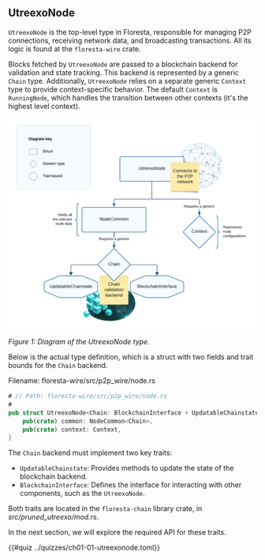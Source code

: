 ## UtreexoNode

`UtreexoNode` is the top-level type in Floresta, responsible for managing P2P connections, receiving network data, and broadcasting transactions. All its logic is found at the `floresta-wire` crate.

Blocks fetched by `UtreexoNode` are passed to a blockchain backend for validation and state tracking. This backend is represented by a generic `Chain` type. Additionally, `UtreexoNode` relies on a separate generic `Context` type to provide context-specific behavior. The default `Context` is `RunningNode`, which handles the transition between other contexts (it's the highest level context).

![](./img/project-org.png)

*Figure 1: Diagram of the UtreexoNode type.*

Below is the actual type definition, which is a struct with two fields and trait bounds for the `Chain` backend.

Filename: floresta-wire/src/p2p_wire/node.rs

```rust
# // Path: floresta-wire/src/p2p_wire/node.rs
#
pub struct UtreexoNode<Chain: BlockchainInterface + UpdatableChainstate, Context = RunningNode> {
    pub(crate) common: NodeCommon<Chain>,
    pub(crate) context: Context,
}
```

The `Chain` backend must implement two key traits:

- `UpdatableChainstate`: Provides methods to update the state of the blockchain backend.
- `BlockchainInterface`: Defines the interface for interacting with other components, such as the `UtreexoNode`.

Both traits are located in the `floresta-chain` library crate, in _src/pruned_utreexo/mod.rs_.

In the next section, we will explore the required API for these traits.

{{#quiz ../quizzes/ch01-01-utreexonode.toml}}
